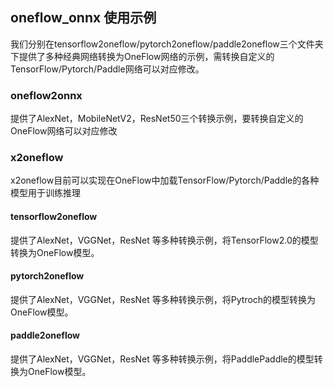 ## oneflow_onnx 使用示例

我们分别在tensorflow2oneflow/pytorch2oneflow/paddle2oneflow三个文件夹下提供了多种经典网络转换为OneFlow网络的示例，需转换自定义的TensorFlow/Pytorch/Paddle网络可以对应修改。
### oneflow2onnx

提供了AlexNet，MobileNetV2，ResNet50三个转换示例，要转换自定义的OneFlow网络可以对应修改

### x2oneflow

x2oneflow目前可以实现在OneFlow中加载TensorFlow/Pytorch/Paddle的各种模型用于训练推理

#### tensorflow2oneflow
提供了AlexNet，VGGNet，ResNet 等多种转换示例，将TensorFlow2.0的模型转换为OneFlow模型。
#### pytorch2oneflow

提供了AlexNet，VGGNet，ResNet 等多种转换示例，将Pytroch的模型转换为OneFlow模型。
#### paddle2oneflow

提供了AlexNet，VGGNet，ResNet 等多种转换示例，将PaddlePaddle的模型转换为OneFlow模型。

